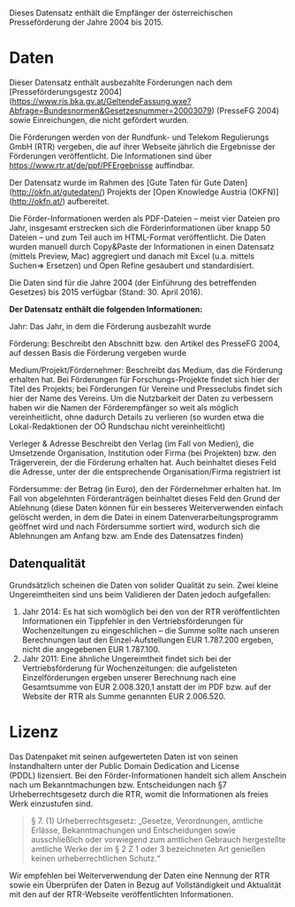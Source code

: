 Dieses Datensatz enthält die Empfänger der österreichischen Presseförderung der Jahre 2004 bis 2015.
# Daten
Dieser Datensatz enthält ausbezahlte Förderungen nach dem [Presseförderungsgestz 2004] (https://www.ris.bka.gv.at/GeltendeFassung.wxe?Abfrage=Bundesnormen&Gesetzesnummer=20003079) (PresseFG 2004) sowie Einreichungen, die nicht gefördert wurden. 

Die Förderungen werden von der Rundfunk- und Telekom Regulierungs GmbH (RTR) vergeben, die auf ihrer Webseite jährlich die Ergebnisse der Förderungen veröffentlicht. Die Informationen sind über https://www.rtr.at/de/ppf/PFErgebnisse auffindbar. 

Der Datensatz wurde im Rahmen des [Gute Taten für Gute Daten] (http://okfn.at/gutedaten/) Projekts der [Open Knowledge Austria (OKFN)] (http://okfn.at/) aufbereitet. 

Die Förder-Informationen werden als PDF-Dateien – meist vier Dateien pro Jahr, insgesamt erstrecken sich die Förderinformationen über knapp 50 Dateien – und zum Teil auch im HTML-Format veröffentlicht. Die Daten wurden manuell durch Copy&Paste der Informationen in einen Datensatz (mittels Preview, Mac) aggregiert und danach mit Excel (u.a. mittels Suchen=> Ersetzen) und Open Refine gesäubert und standardisiert. 

Die Daten sind für die Jahre 2004 (der Einführung des betreffenden Gesetzes) bis 2015 verfügbar (Stand: 30. April 2016). 

**Der Datensatz enthält die folgenden Informationen:**  

Jahr: Das Jahr, in dem die Förderung ausbezahlt wurde 

Förderung: Beschreibt den Abschnitt bzw. den Artikel des PresseFG 2004, auf dessen Basis die Förderung vergeben wurde

Medium/Projekt/Fördernehmer: Beschreibt das Medium, das die Förderung erhalten hat. Bei Förderungen für Forschungs-Projekte findet sich hier der Titel des Projekts; bei Förderungen für Vereine und Presseclubs findet sich hier der Name des Vereins. Um die Nutzbarkeit der Daten zu verbessern haben wir die Namen der Förderempfänger so weit als möglich vereinheitlicht, ohne dadurch Details zu verlieren (so wurden etwa die Lokal-Redaktionen der OÖ Rundschau nicht vereinheitlicht) 

Verleger & Adresse Beschreibt den Verlag (im Fall von Medien), die Umsetzende Organisation, Institution oder Firma (bei Projekten) bzw. den Trägerverein, der die Förderung erhalten hat. Auch beinhaltet dieses Feld die Adresse, unter der die entsprechende Organisation/Firma registriert ist

Fördersumme: der Betrag (in Euro), den der Fördernehmer erhalten hat. Im Fall von abgelehnten Förderanträgen beinhaltet dieses Feld den Grund der Ablehnung (diese Daten können für ein besseres Weiterverwenden einfach gelöscht werden, in dem die Datei in einem Datenverarbeitungsprogramm geöffnet wird und nach Fördersumme sortiert wird, wodurch sich die Ablehnungen am Anfang bzw. am Ende des Datensatzes finden)

## Datenqualität
Grundsätzlich scheinen die Daten von solider Qualität zu sein. Zwei kleine Ungereimtheiten sind uns beim Validieren der Daten jedoch aufgefallen: 

1. Jahr 2014: Es hat sich womöglich bei den von der RTR veröffentlichten Informationen ein Tippfehler in den Vertriebsförderungen für Wochenzeitungen zu eingeschlichen – die Summe sollte nach unseren Berechnungen laut den Einzel-Aufstellungen EUR 1.787.200 ergeben, nicht die angegebenen EUR 1.787.100.
2. Jahr 2011: Eine ähnliche Ungereimtheit findet sich bei der Vertriebsförderung für Wochenzeitungen: die aufgelisteten Einzelförderungen ergeben unserer Berechnung nach eine Gesamtsumme von EUR 2.008.320,1 anstatt der im PDF bzw. auf der Website der RTR als Summe genannten EUR 2.006.520.

# Lizenz
Das Datenpaket mit seinen aufgewerteten Daten ist von seinen Instandhaltern unter der Public Domain Dedication and License (PDDL) lizensiert.
Bei den Förder-Informationen handelt sich allem Anschein nach um Bekanntmachungen bzw. Entscheidungen nach §7 Urheberrechtsgesetz durch die RTR, womit die Informationen als freies Werk einzustufen sind. 

> § 7. (1) Urheberrechtsgesetz: „Gesetze, Verordnungen, amtliche Erlässe, Bekanntmachungen und Entscheidungen sowie ausschließlich oder vorwiegend zum amtlichen Gebrauch hergestellte amtliche Werke der im § 2 Z 1 oder 3 bezeichneten Art genießen keinen urheberrechtlichen Schutz.“

Wir empfehlen bei Weiterverwendung der Daten eine Nennung der RTR sowie ein Überprüfen der Daten in Bezug auf Vollständigkeit und Aktualität mit den auf der RTR-Webseite veröffentlichten Informationen. 
